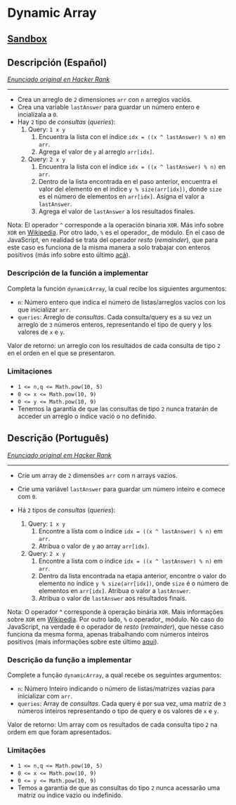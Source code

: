 # Dynamic Array

## [Sandbox](https://lab.cs50.io/Laboratoria/job-application-public/main/02-tech-mentoring/exercises/15-dynamic-array/boilerplate/)

## Descripción (Español)

[_Enunciado original en Hacker Rank_](https://www.hackerrank.com/challenges/dynamic-array/problem)

***

* Crea un arreglo de `2` dimensiones `arr` con `n` arreglos vaciós.
* Crea una variable `lastAnswer` para guardar un número entero e incialízala a
  `0`.
* Hay `2` tipo de _consultas_ (_queries_):
  1. Query: `1 x y`
     1. Encuentra la lista con el índice `idx = ((x ^ lastAnswer) % n)` en `arr`.
     2. Agrega el valor de `y` al arreglo `arr[idx]`.
  2. Query: `2 x y`
     1. Encuentra la lista con el índice `idx = ((x ^ lastAnswer) % n)` en `arr`.
     2. Dentro de la lista encontrada en el paso anterior, encuentra el valor
        del elemento en el índice `y % size(arr[idx])`, donde `size` es el
        número de elementos en `arr[idx]`. Asigna el valor a `lastAnswer`.
     3. Agrega el valor de `lastAnswer` a los resultados finales.

Nota: El operador `^` corresponde a la operación binaria `XOR`. Más info sobre
`XOR` en [Wikipedia](https://en.wikipedia.org/wiki/Exclusive_or). Por otro lado,
`%` es el operador_ de módulo. En el caso de JavaScript, en realidad se trata
del operador _resto_ (_remainder_), que para este caso es funciona de la misma
manera a solo trabajar con enteros positivos (más info sobre esto último
[acá](https://stackoverflow.com/questions/13683563/whats-the-difference-between-mod-and-remainder/13683709)).

### Descripción de la función a implementar

Completa la función `dynamicArray`, la cual recibe los siguientes argumentos:

- `n`: Número entero que indica el número de listas/arreglos vacíos con los que
  inicializar `arr`.
- `queries`: Arreglo de _consultas_. Cada consulta/query es a su vez un arreglo
  de `3` números enteros, representando el tipo de query y los valores de `x` e
  `y`.

Valor de retorno: un arreglo con los resultados de cada consulta de tipo `2` en
el orden en el que se presentaron.

### Limitaciones

* `1 <= n,q <= Math.pow(10, 5)`
* `0 <= x <= Math.pow(10, 9)`
* `0 <= y <= Math.pow(10, 9)`
* Tenemos la garantía de que las consultas de tipo `2` nunca tratarán de acceder
  un arreglo o índice vacíó o no definido.

## Descrição (Português)

[_Enunciado original em Hacker Rank_](https://www.hackerrank.com/challenges/dynamic-array/problem)

***

* Crie um array de `2` dimensões `arr` com n arrays vazios.

* Crie uma variável `lastAnswer` para guardar um número inteiro e comece com 
`0`.

* Há `2` tipos de _consultas_ (_queries_):

  1. Query: `1 x y`
     1. Encontre a lista com o índice `idx = ((x ^ lastAnswer) % n)` em `arr`.
     2. Atribua o valor de `y` ao array `arr[idx]`.
  2. Query: `2 x y`
     1. Encontre a lista com o índice `idx = ((x ^ lastAnswer) % n)` em `arr`.
     2. Dentro da lista encontrada na etapa anterior, encontre o valor do 
        elemento no índice `y % size(arr[idx])`, onde `size` é o 
        número de elementos en `arr[idx]`. Atribua o valor a `lastAnswer`.
     3. Atribua o valor de `lastAnswer` aos resultados finais.

Nota: O operador ^ corresponde à operação binária `XOR`. Mais informações sobre
`XOR` em [Wikipedia](https://en.wikipedia.org/wiki/Exclusive_or). Por outro lado,
`%` o operador_ módulo. No caso do JavaScript, na verdade é o operador de _resto_ 
(_remainder_), que nesse caso funciona da mesma forma, apenas trabalhando com números inteiros positivos (mais informações sobre este último [aqui](https://stackoverflow.com/questions/13683563/whats-the-difference-between-mod-and-remainder/13683709)).


### Descrição da função a implementar

Complete a função `dynamicArray`, a qual recebe os seguintes argumentos:

- `n`: Número Inteiro indicando o número de listas/matrizes vazias para inicializar com `arr`.
- `queries`: Array de _consultas_. Cada query é por sua vez, uma matriz de `3` números inteiros
  representando o tipo de query e os  valores de `x` e `y`.

Valor de retorno: Um array com os resultados de cada consulta tipo `2` na ordem em que foram apresentados.


### Limitações

* `1 <= n,q <= Math.pow(10, 5)`
* `0 <= x <= Math.pow(10, 9)`
* `0 <= y <= Math.pow(10, 9)`
* Temos a garantia de que as consultas do tipo `2` nunca acessarão uma matriz ou índice vazio ou indefinido.

